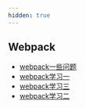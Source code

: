```yaml
---
hidden: true
---
```


## Webpack
* [webpack一些问题](./webpack一些问题.md)
* [webpack学习一](./webpack学习一.md)
* [webpack学习三](./webpack学习三.md)
* [webpack学习二](./webpack学习二.md)
